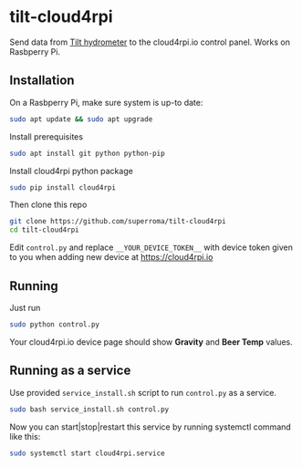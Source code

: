 # tilt-cloud4rpi
Send data from [Tilt hydrometer](https://tilthydrometer.com) to the cloud4rpi.io control panel. Works on Rasbperry Pi.

## Installation
On a Rasbperry Pi, make sure system is up-to date:
```sh
sudo apt update && sudo apt upgrade
```
Install prerequisites
```sh
sudo apt install git python python-pip
```
Install cloud4rpi python package
```sh
sudo pip install cloud4rpi
```
Then clone this repo
```sh
git clone https://github.com/superroma/tilt-cloud4rpi
cd tilt-cloud4rpi
```
Edit `control.py` and replace `__YOUR_DEVICE_TOKEN__` with device token given to you when adding new device at https://cloud4rpi.io

## Running
Just run
```sh
sudo python control.py
```
Your cloud4rpi.io device page should show **Gravity** and **Beer Temp** values.

## Running as a service
Use provided `service_install.sh` script to run `control.py` as a service.
```sh
sudo bash service_install.sh control.py
```
Now you can start|stop|restart this service by running systemctl command like this:
```sh
sudo systemctl start cloud4rpi.service
```





